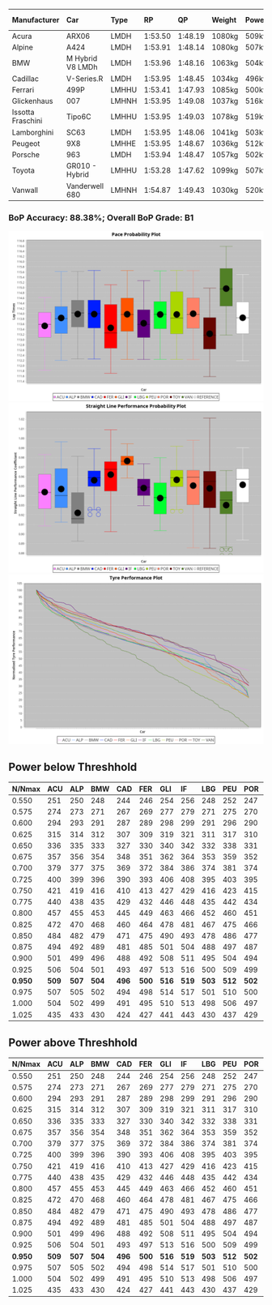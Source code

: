 |Manufacturer|Car|Type|RP|QP|Weight|Power¹|Threshhold|PINC|Power²|E/Stint|AVG Vmax|FDS|RDLC|L/Stint|BOP-Grade|ModelAccuracy|ModelPoints|Match%|
|:-|:-|:-|:-|:-|:-|:-|:-|:-|:-|:-|:-|:-|:-|:-|:-|:-|:-|:-|
|Acura|ARX06|LMDH|1:53.50|1:48.19|1080kg|509kw|210.0kph|0%|509kw|907MJ|277.33kph|-|0.99|35|-D1|100.00%|995|69.26%|
|Alpine|A424|LMDH|1:53.91|1:48.14|1080kg|507kw|210.0kph|0%|507kw|903MJ|277.67kph|-|0.99|35|~A1|81.46%|523|100.00%|
|BMW|M Hybrid V8 LMDh|LMDH|1:53.96|1:48.16|1063kg|504kw|210.0kph|0%|504kw|891MJ|274.32kph|-|1.01|35|~A1|98.60%|1690|100.00%|
|Cadillac|V-Series.R|LMDH|1:53.95|1:48.45|1034kg|496kw|210.0kph|0%|496kw|871MJ|279.03kph|-|1.03|35|+A2|98.38%|1765|93.55%|
|Ferrari|499P|LMHHU|1:53.41|1:47.93|1085kg|500kw|210.0kph|0%|500kw|885MJ|279.22kph|190kph|1.01|35|-B2|92.24%|2247|82.06%|
|Glickenhaus|007|LMHNH|1:53.95|1:49.08|1037kg|516kw|210.0kph|0%|516kw|910MJ|283.96kph|-|0.95|34|+B1|96.18%|554|86.43%|
|Issotta Fraschini|Tipo6C|LMHHU|1:53.95|1:49.03|1078kg|519kw|210.0kph|0%|519kw|921MJ|278.69kph|190kph|1.03|34|+A2|66.67%|96|92.99%|
|Lamborghini|SC63|LMDH|1:53.95|1:48.06|1041kg|503kw|210.0kph|0%|503kw|884MJ|277.26kph|-|1.05|35|+A2|96.77%|419|92.29%|
|Peugeot|9X8|LMHHE|1:53.95|1:48.67|1036kg|512kw|210.0kph|0%|512kw|904MJ|280.37kph|150kph|1.02|34|~A1|87.65%|1795|100.00%|
|Porsche|963|LMDH|1:53.94|1:48.47|1057kg|502kw|210.0kph|0%|502kw|887MJ|278.59kph|-|1.01|35|~A1|96.81%|5438|100.00%|
|Toyota|GR010 - Hybrid|LMHHU|1:53.28|1:47.62|1099kg|507kw|210.0kph|0%|507kw|903MJ|277.15kph|190kph|1.00|35|-C1|86.04%|1751|78.13%|
|Vanwall|Vanderwell 680|LMHNH|1:54.87|1:49.43|1030kg|520kw|210.0kph|0%|520kw|908MJ|276.90kph|-|1.01|34|+D1|91.42%|501|65.91%|

### BoP Accuracy: 88.38%; Overall BoP Grade: B1
![PACECHART](./IMG/ACOMETHOD.png)
![STRAIGHTLINEPERFORMANCECHART](./IMG/ACOMETHOD_sp.png)
![TYREPERFORMANCECHART](./IMG/ACOMETHOD_tw.png)

## Power below Threshhold
|N/Nmax|ACU|ALP|BMW|CAD|FER|GLI|IF|LBG|PEU|POR|TOY|VAN|
|:-|:-|:-|:-|:-|:-|:-|:-|:-|:-|:-|:-|:-|
|0.550|251|250|248|244|246|254|256|248|252|247|250|256|
|0.575|274|273|271|267|269|277|279|271|275|270|273|279|
|0.600|294|293|291|287|289|298|299|291|296|290|293|300|
|0.625|315|314|312|307|309|319|321|311|317|310|314|322|
|0.650|336|335|333|327|330|340|342|332|338|331|335|343|
|0.675|357|356|354|348|351|362|364|353|359|352|356|365|
|0.700|379|377|375|369|372|384|386|374|381|374|377|387|
|0.725|400|399|396|390|393|406|408|395|403|395|399|409|
|0.750|421|419|416|410|413|427|429|416|423|415|419|430|
|0.775|440|438|435|429|432|446|448|435|442|434|438|449|
|0.800|457|455|453|445|449|463|466|452|460|451|455|467|
|0.825|472|470|468|460|464|478|481|467|475|466|470|482|
|0.850|484|482|479|471|475|490|493|478|486|477|482|494|
|0.875|494|492|489|481|485|501|504|488|497|487|492|505|
|0.900|501|499|496|488|492|508|511|495|504|494|499|512|
|0.925|506|504|501|493|497|513|516|500|509|499|504|517|
|**0.950**|**509**|**507**|**504**|**496**|**500**|**516**|**519**|**503**|**512**|**502**|**507**|**520**|
|0.975|507|505|502|494|498|514|517|501|510|500|505|518|
|1.000|504|502|499|491|495|510|513|498|506|497|502|514|
|1.025|435|433|430|424|427|441|443|430|437|429|433|444|

## Power above Threshhold
|N/Nmax|ACU|ALP|BMW|CAD|FER|GLI|IF|LBG|PEU|POR|TOY|VAN|
|:-|:-|:-|:-|:-|:-|:-|:-|:-|:-|:-|:-|:-|
|0.550|251|250|248|244|246|254|256|248|252|247|250|256|
|0.575|274|273|271|267|269|277|279|271|275|270|273|279|
|0.600|294|293|291|287|289|298|299|291|296|290|293|300|
|0.625|315|314|312|307|309|319|321|311|317|310|314|322|
|0.650|336|335|333|327|330|340|342|332|338|331|335|343|
|0.675|357|356|354|348|351|362|364|353|359|352|356|365|
|0.700|379|377|375|369|372|384|386|374|381|374|377|387|
|0.725|400|399|396|390|393|406|408|395|403|395|399|409|
|0.750|421|419|416|410|413|427|429|416|423|415|419|430|
|0.775|440|438|435|429|432|446|448|435|442|434|438|449|
|0.800|457|455|453|445|449|463|466|452|460|451|455|467|
|0.825|472|470|468|460|464|478|481|467|475|466|470|482|
|0.850|484|482|479|471|475|490|493|478|486|477|482|494|
|0.875|494|492|489|481|485|501|504|488|497|487|492|505|
|0.900|501|499|496|488|492|508|511|495|504|494|499|512|
|0.925|506|504|501|493|497|513|516|500|509|499|504|517|
|**0.950**|**509**|**507**|**504**|**496**|**500**|**516**|**519**|**503**|**512**|**502**|**507**|**520**|
|0.975|507|505|502|494|498|514|517|501|510|500|505|518|
|1.000|504|502|499|491|495|510|513|498|506|497|502|514|
|1.025|435|433|430|424|427|441|443|430|437|429|433|444|

